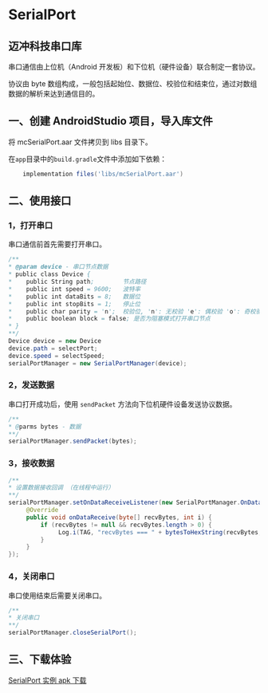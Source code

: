 # SerialPort
## 迈冲科技串口库

串口通信由上位机（Android 开发板）和下位机（硬件设备）联合制定一套协议。

协议由 byte 数组构成，一般包括起始位、数据位、校验位和结束位，通过对数组数据的解析来达到通信目的。

## 一、创建 AndroidStudio 项目，导入库文件

将 mcSerialPort.aar 文件拷贝到 libs 目录下。

在```app```目录中的```build.gradle```文件中添加如下依赖：

```groovy
    implementation files('libs/mcSerialPort.aar')
```

## 二、使用接口

### 1，打开串口

串口通信前首先需要打开串口。

```java
/**
* @param device - 串口节点数据
* public class Device {
*    public String path;        节点路径
*    public int speed = 9600;   波特率
*    public int dataBits = 8;   数据位
*    public int stopBits = 1;   停止位
*    public char parity = 'n';  校验位, 'n': 无校验 'e': 偶校验 'o': 奇校验
*    public boolean block = false; 是否为阻塞模式打开串口节点
* }
**/
Device device = new Device
device.path = selectPort;
device.speed = selectSpeed;
serialPortManager = new SerialPortManager(device);
```

### 2，发送数据

串口打开成功后，使用 ```sendPacket``` 方法向下位机硬件设备发送协议数据。

```java
/**
* @parms bytes - 数据
**/
serialPortManager.sendPacket(bytes);

```

### 3，接收数据

```java
/**
* 设置数据接收回调 （在线程中运行）
**/
serialPortManager.setOnDataReceiveListener(new SerialPortManager.OnDataReceiveListener() {
     @Override
     public void onDataReceive(byte[] recvBytes, int i) {
         if (recvBytes != null && recvBytes.length > 0) {
              Log.i(TAG, "recvBytes === " + bytesToHexString(recvBytes, recvBytes.length));
         }
     }
});
```

### 4，关闭串口

串口使用结束后需要关闭串口。

```java
/**
* 关闭串口
**/
serialPortManager.closeSerialPort();
```

## 三、下载体验
[SerialPort 实例 apk 下载](https://github.com/Hangzhou-Maichong-Technology/SerialPort/raw/master/apk/SerialPort.apk)